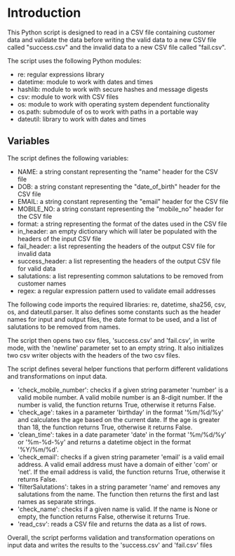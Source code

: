 # Introduction
This Python script is designed to read in a CSV file containing customer data and validate the data before writing the valid data to a new CSV file called "success.csv" and the invalid data to a new CSV file called "fail.csv".

The script uses the following Python modules:

- re: regular expressions library
- datetime: module to work with dates and times
- hashlib: module to work with secure hashes and message digests
- csv: module to work with CSV files
- os: module to work with operating system dependent functionality
- os.path: submodule of os to work with paths in a portable way
- dateutil: library to work with dates and times

## Variables
The script defines the following variables:

- NAME: a string constant representing the "name" header for the CSV file
- DOB: a string constant representing the "date_of_birth" header for the CSV file
- EMAIL: a string constant representing the "email" header for the CSV file
- MOBILE_NO: a string constant representing the "mobile_no" header for the CSV file
- format: a string representing the format of the dates used in the CSV file
- in_header: an empty dictionary which will later be populated with the headers of the input CSV file
- fail_header: a list representing the headers of the output CSV file for invalid data
- success_header: a list representing the headers of the output CSV file for valid data
- salutations: a list representing common salutations to be removed from customer names
- regex: a regular expression pattern used to validate email addresses

The following code imports the required libraries: re, datetime, sha256, csv, os, and dateutil.parser. It also defines some constants such as the header names for input and output files, the date format to be used, and a list of salutations to be removed from names.

The script then opens two csv files, 'success.csv' and 'fail.csv', in write mode, with the 'newline' parameter set to an empty string. It also initializes two csv writer objects with the headers of the two csv files.

The script defines several helper functions that perform different validations and transformations on input data.

- 'check_mobile_number': checks if a given string parameter 'number' is a valid mobile number. A valid mobile number is an 8-digit number. If the number is valid, the function returns True, otherwise it returns False.
- 'check_age': takes in a parameter 'birthday' in the format '%m/%d/%y' and calculates the age based on the current date. If the age is greater than 18, the function returns True, otherwise it returns False.
- 'clean_time': takes in a date parameter 'date' in the format '%m/%d/%y' or '%m-%d-%y' and returns a datetime object in the format '%Y/%m/%d'.
- 'check_email': checks if a given string parameter 'email' is a valid email address. A valid email address must have a domain of either 'com' or 'net'. If the email address is valid, the function returns True, otherwise it returns False.
- 'filterSalutations': takes in a string parameter 'name' and removes any salutations from the name. The function then returns the first and last names as separate strings.
- 'check_name': checks if a given name is valid. If the name is None or empty, the function returns False, otherwise it returns True.
- 'read_csv': reads a CSV file and returns the data as a list of rows.

Overall, the script performs validation and transformation operations on input data and writes the results to the 'success.csv' and 'fail.csv' files
